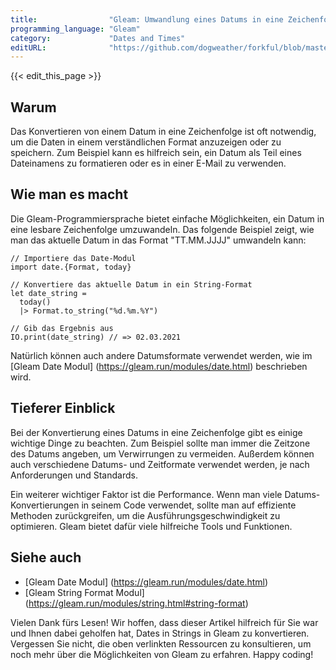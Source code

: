```yaml
---
title:                "Gleam: Umwandlung eines Datums in eine Zeichenfolge"
programming_language: "Gleam"
category:             "Dates and Times"
editURL:              "https://github.com/dogweather/forkful/blob/master/content/de/gleam/converting-a-date-into-a-string.md"
---
```


{{< edit_this_page >}}

## Warum

Das Konvertieren von einem Datum in eine Zeichenfolge ist oft notwendig, um die Daten in einem verständlichen Format anzuzeigen oder zu speichern. Zum Beispiel kann es hilfreich sein, ein Datum als Teil eines Dateinamens zu formatieren oder es in einer E-Mail zu verwenden.

## Wie man es macht

Die Gleam-Programmiersprache bietet einfache Möglichkeiten, ein Datum in eine lesbare Zeichenfolge umzuwandeln. Das folgende Beispiel zeigt, wie man das aktuelle Datum in das Format "TT.MM.JJJJ" umwandeln kann:

```Gleam
// Importiere das Date-Modul
import date.{Format, today}

// Konvertiere das aktuelle Datum in ein String-Format
let date_string =
  today()
  |> Format.to_string("%d.%m.%Y")

// Gib das Ergebnis aus
IO.print(date_string) // => 02.03.2021
```

Natürlich können auch andere Datumsformate verwendet werden, wie im [Gleam Date Modul] (https://gleam.run/modules/date.html) beschrieben wird.

## Tieferer Einblick

Bei der Konvertierung eines Datums in eine Zeichenfolge gibt es einige wichtige Dinge zu beachten. Zum Beispiel sollte man immer die Zeitzone des Datums angeben, um Verwirrungen zu vermeiden. Außerdem können auch verschiedene Datums- und Zeitformate verwendet werden, je nach Anforderungen und Standards.

Ein weiterer wichtiger Faktor ist die Performance. Wenn man viele Datums-Konvertierungen in seinem Code verwendet, sollte man auf effiziente Methoden zurückgreifen, um die Ausführungsgeschwindigkeit zu optimieren. Gleam bietet dafür viele hilfreiche Tools und Funktionen.

## Siehe auch

- [Gleam Date Modul] (https://gleam.run/modules/date.html)
- [Gleam String Format Modul] (https://gleam.run/modules/string.html#string-format)

Vielen Dank fürs Lesen! Wir hoffen, dass dieser Artikel hilfreich für Sie war und Ihnen dabei geholfen hat, Dates in Strings in Gleam zu konvertieren. Vergessen Sie nicht, die oben verlinkten Ressourcen zu konsultieren, um noch mehr über die Möglichkeiten von Gleam zu erfahren. Happy coding!